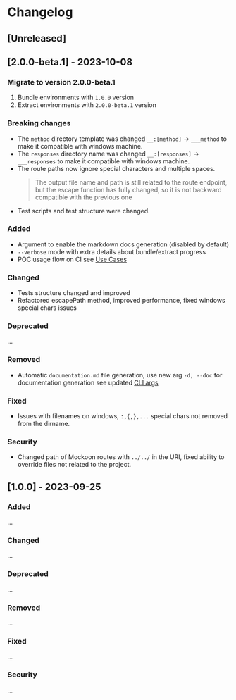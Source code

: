 # Changelog

## [Unreleased]


## [2.0.0-beta.1] - 2023-10-08

### Migrate to version 2.0.0-beta.1
1. Bundle environments with `1.0.0` version
2. Extract environments with `2.0.0-beta.1` version

### Breaking changes
- The `method` directory template was changed `__:[method]` -> `___method` to make it compatible with windows machine. 
- The `responses` directory name was changed `__:[responses]` -> `___responses` to make it compatible with windows machine. 
- The route paths now ignore special characters and multiple spaces.
  > The output file name and path is still related to the route endpoint, but the escape function has fully changed, so it is not backward compatible with the previous one
- Test scripts and test structure were changed.

### Added
- Argument to enable the markdown docs generation (disabled by default)
- `--verbose` mode with extra details about bundle/extract progress
- POC usage flow on CI see [Use Cases](./README.md#use-cases)

### Changed
- Tests structure changed and improved
- Refactored escapePath method, improved performance, fixed windows special chars issues

### Deprecated
...

### Removed
- Automatic `documentation.md` file generation, use new arg `-d, --doc` for documentation generation see updated [CLI args](./README.md#cli)

### Fixed
- Issues with filenames on windows, `:,{,},...` special chars not removed from the dirname.

### Security
- Changed path of Mockoon routes with `../../` in the URI, fixed ability to override files not related to the project.


## [1.0.0] - 2023-09-25

### Added
...

### Changed
... 

### Deprecated
...

### Removed
...

### Fixed
...

### Security
...